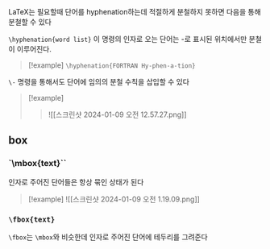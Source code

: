 LaTeX는 필요할때 단어를 hyphenation하는데 적절하게 분철하지 못하면 다음을 통해 분철할 수 있다

`\hyphenation{word list}`
이 명령의 인자로 오는 단어는 -로 표시된 위치에서만 분철이 이루어진다.

>[!example]
> `\hyphenation{FORTRAN Hy-phen-a-tion}`

`\-` 명령을 통해서도 단어에 임의의 분철 수칙을 삽입할 수 있다
>[!example]
>>![[스크린샷 2024-01-09 오전 12.57.27.png]]
## box
### `\mbox{text}``
인자로 주어진 단어들은 항상 묶인 상태가 된다
>[!example]
>![[스크린샷 2024-01-09 오전 1.19.09.png]]
### `\fbox{text}`
`\fbox`는 `\mbox`와 비슷한데 인자로 주어진 단어에 테두리를 그려준다
